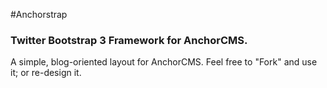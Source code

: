 #Anchorstrap

### Twitter Bootstrap 3 Framework for AnchorCMS.

A simple, blog-oriented layout for AnchorCMS. Feel free to "Fork" and use it; or re-design it.
